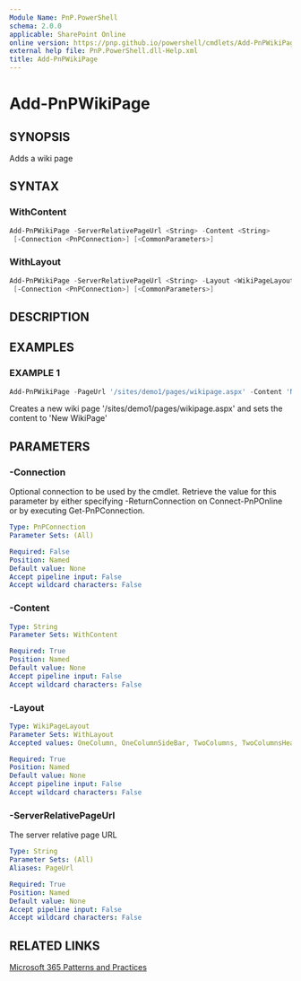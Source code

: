 ```yaml
---
Module Name: PnP.PowerShell
schema: 2.0.0
applicable: SharePoint Online
online version: https://pnp.github.io/powershell/cmdlets/Add-PnPWikiPage.html
external help file: PnP.PowerShell.dll-Help.xml
title: Add-PnPWikiPage
---
```

  
# Add-PnPWikiPage

## SYNOPSIS
Adds a wiki page

## SYNTAX

### WithContent
```powershell
Add-PnPWikiPage -ServerRelativePageUrl <String> -Content <String> 
 [-Connection <PnPConnection>] [<CommonParameters>]
```

### WithLayout
```powershell
Add-PnPWikiPage -ServerRelativePageUrl <String> -Layout <WikiPageLayout> 
 [-Connection <PnPConnection>] [<CommonParameters>]
```

## DESCRIPTION

## EXAMPLES

### EXAMPLE 1
```powershell
Add-PnPWikiPage -PageUrl '/sites/demo1/pages/wikipage.aspx' -Content 'New WikiPage'
```

Creates a new wiki page '/sites/demo1/pages/wikipage.aspx' and sets the content to 'New WikiPage'

## PARAMETERS

### -Connection
Optional connection to be used by the cmdlet. Retrieve the value for this parameter by either specifying -ReturnConnection on Connect-PnPOnline or by executing Get-PnPConnection.

```yaml
Type: PnPConnection
Parameter Sets: (All)

Required: False
Position: Named
Default value: None
Accept pipeline input: False
Accept wildcard characters: False
```

### -Content

```yaml
Type: String
Parameter Sets: WithContent

Required: True
Position: Named
Default value: None
Accept pipeline input: False
Accept wildcard characters: False
```

### -Layout

```yaml
Type: WikiPageLayout
Parameter Sets: WithLayout
Accepted values: OneColumn, OneColumnSideBar, TwoColumns, TwoColumnsHeader, TwoColumnsHeaderFooter, ThreeColumns, ThreeColumnsHeader, ThreeColumnsHeaderFooter, Custom

Required: True
Position: Named
Default value: None
Accept pipeline input: False
Accept wildcard characters: False
```

### -ServerRelativePageUrl
The server relative page URL

```yaml
Type: String
Parameter Sets: (All)
Aliases: PageUrl

Required: True
Position: Named
Default value: None
Accept pipeline input: False
Accept wildcard characters: False
```



## RELATED LINKS

[Microsoft 365 Patterns and Practices](https://aka.ms/m365pnp)


